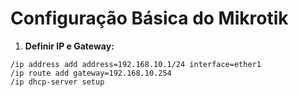 # Configuração Básica do Mikrotik

1. **Definir IP e Gateway:**
```shell
/ip address add address=192.168.10.1/24 interface=ether1
/ip route add gateway=192.168.10.254
/ip dhcp-server setup
